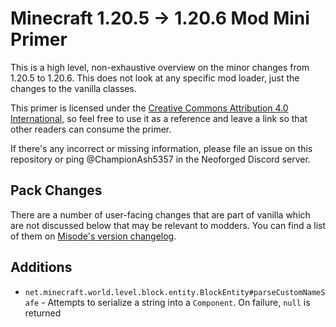 # Minecraft 1.20.5 -> 1.20.6 Mod Mini Primer

This is a high level, non-exhaustive overview on the minor changes from 1.20.5 to 1.20.6. This does not look at any specific mod loader, just the changes to the vanilla classes.


This primer is licensed under the [Creative Commons Attribution 4.0 International](http://creativecommons.org/licenses/by/4.0/), so feel free to use it as a reference and leave a link so that other readers can consume the primer.

If there's any incorrect or missing information, please file an issue on this repository or ping @ChampionAsh5357 in the Neoforged Discord server.

## Pack Changes

There are a number of user-facing changes that are part of vanilla which are not discussed below that may be relevant to modders. You can find a list of them on [Misode's version changelog](https://misode.github.io/versions/?id=1.20.6&tab=changelog).

## Additions

- `net.minecraft.world.level.block.entity.BlockEntity#parseCustomNameSafe` - Attempts to serialize a string into a `Component`. On failure, `null` is returned
